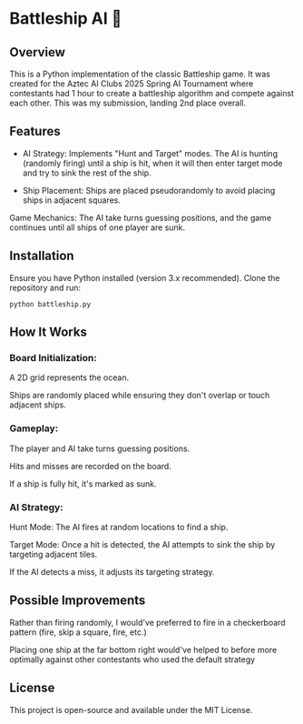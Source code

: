# Battleship AI 🥈

## Overview

This is a Python implementation of the classic Battleship game. It was created for the Aztec AI Clubs 2025 Spring AI Tournament where contestants had 1 hour to create a battleship algorithm and compete against each other. This was my submission, landing 2nd place overall.

## Features

- AI Strategy: Implements "Hunt and Target" modes. The AI is hunting (randomly firing) until a ship is hit, when it will then enter target mode and try to sink the rest of the ship.

- Ship Placement: Ships are placed pseudorandomly to avoid placing ships in adjacent squares.

Game Mechanics: The AI take turns guessing positions, and the game continues until all ships of one player are sunk.

## Installation

Ensure you have Python installed (version 3.x recommended). Clone the repository and run:

```python battleship.py```

## How It Works

### Board Initialization:

A 2D grid represents the ocean.

Ships are randomly placed while ensuring they don't overlap or touch adjacent ships.

### Gameplay:

The player and AI take turns guessing positions.

Hits and misses are recorded on the board.

If a ship is fully hit, it's marked as sunk.

### AI Strategy:

Hunt Mode: The AI fires at random locations to find a ship.

Target Mode: Once a hit is detected, the AI attempts to sink the ship by targeting adjacent tiles.

If the AI detects a miss, it adjusts its targeting strategy.

## Possible Improvements

Rather than firing randomly, I would've preferred to fire in a checkerboard pattern (fire, skip a square, fire, etc.)

Placing one ship at the far bottom right would've helped to before more optimally against other contestants who used the default strategy

## License

This project is open-source and available under the MIT License.

